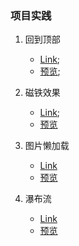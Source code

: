 ### 项目实践
1. 回到顶部
    * [Link](https://github.com/a735315482/mfs-homework/blob/master/41-50/49back-to-top.html);
    * [预览](https://a735315482.github.io/mfs-homework/41-50/49back-to-top.html);

1. 磁铁效果
    * [Link](https://github.com/a735315482/mfs-homework/blob/master/41-50/49磁贴.html);
    * [预览](https://a735315482.github.io/mfs-homework/41-50/49磁贴.html)

1. 图片懒加载
    * [Link](https://github.com/a735315482/mfs-homework/blob/master/41-50/49图片懒加载.html)
    * [预览](https://a735315482.github.io/mfs-homework/41-50/49%E5%9B%BE%E7%89%87%E6%87%92%E5%8A%A0%E8%BD%BD.html)

1. 瀑布流
    * [Link](https://github.com/a735315482/mfs-homework/blob/master/41-50/49瀑布流.html)
    * [预览](https://a735315482.github.io/mfs-homework/41-50/49瀑布流.html)